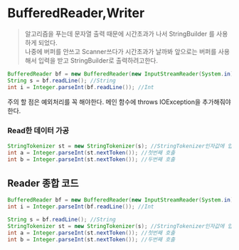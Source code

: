 # BufferedReader,Writer
>알고리즘을 푸는데 문자열 출력 때문에 시간초과가 나서 StringBuilder 를 사용하게 되었다.  
>나중에 버퍼를 안쓰고 Scanner쓰다가 시간초과가 날까봐 앞으로는 버퍼를 사용해서 입력을 받고 StringBuilder로 출력하려고한다.

```java
BufferedReader bf = new BufferedReader(new InputStreamReader(System.in)); 
String s = bf.readLine(); //String
int i = Integer.parseInt(bf.readLine()); //Int
```
주의 할 점은 예외처리를 꼭 해야한다. 메인 함수에 throws IOException을 추가해줘야한다.  

### Read한 데이터 가공
```java
StringTokenizer st = new StringTokenizer(s); //StringTokenizer인자값에 입력 문자열 넣음
int a = Integer.parseInt(st.nextToken()); //첫번째 호출
int b = Integer.parseInt(st.nextToken()); //두번째 호출
```

## Reader 종합 코드

```java
BufferedReader bf = new BufferedReader(new InputStreamReader(System.in)); 
int i = Integer.parseInt(bf.readLine()); //Int

String s = bf.readLine(); //String
StringTokenizer st = new StringTokenizer(s); //StringTokenizer인자값에 입력 문자열 넣음
int a = Integer.parseInt(st.nextToken()); //첫번째 호출
int b = Integer.parseInt(st.nextToken()); //두번째 호출
```

